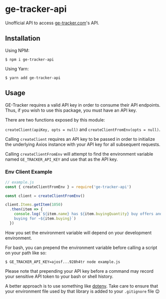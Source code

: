 # ge-tracker-api

Unofficial API to access [ge-tracker.com](https://ge-tracker.com)'s API.

## Installation

Using NPM:

`$ npm i ge-tracker-api`

Using Yarn:

`$ yarn add ge-tracker-api`

## Usage

GE-Tracker requires a valid API key in order to consume their API endpoints.
Thus, if you wish to use this package, you must have an API key.

There are two functions exposed by this module:

`createClient(apiKey, opts = null)` and `createClientFromEnv(opts = null)`.

Calling `createClient` requires an API key to be passed in order to initialize
the underlying Axios instance with your API key for all subsequent requests.

Calling `createClientFromEnv` will attempt to find the environment variable
named `GE_TRACKER_API_KEY` and use that as the API key.

### Env Client Example

```javascript
// example.js
const { createClientFromEnv } = require('ge-tracker-api')

const client = createClientFromEnv()

client.Items.getItem(1050)
  .then(item => {
    console.log(`${item.name} has ${item.buyingQuantity} buy offers and is 
    buying for ~${item.buying}`)
  })

```

How you set the environment variable will depend on your development
environment.

For bash, you can prepend the environment variable before calling a script on
your path like so:

`$ GE_TRACKER_API_KEY=ajosf...928h4tr node example.js`

Please note that prepending your API key before a command may record your
sensitive API token to your bash or shell history.

A better approach is to use something like
[dotenv](https://www.npmjs.com/package/dotenv). Take care to ensure that your
environment file used by that library is added to your `.gitignore` file 😉
